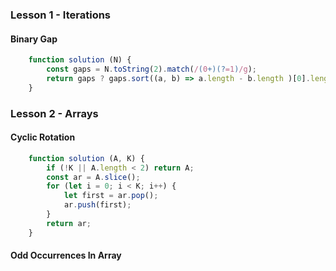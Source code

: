 ### Lesson 1 - Iterations
#### Binary Gap
```javascript
    function solution (N) {
        const gaps = N.toString(2).match(/(0+)(?=1)/g);
        return gaps ? gaps.sort((a, b) => a.length - b.length )[0].length : 0;
    }
```

### Lesson 2 - Arrays
#### Cyclic Rotation
```javascript
    function solution (A, K) {
        if (!K || A.length < 2) return A;
        const ar = A.slice();
        for (let i = 0; i < K; i++) {
            let first = ar.pop();
            ar.push(first);
        }
        return ar;
    }
```
#### Odd Occurrences In Array
